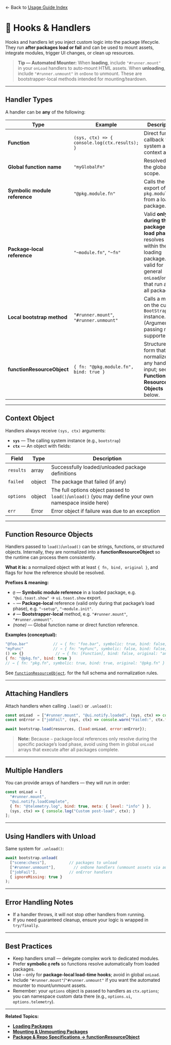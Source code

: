 ← Back to [Usage Guide Index](TOC.md)

# 🔗 Hooks & Handlers

Hooks and handlers let you inject custom logic into the package lifecycle.
They run **after packages load or fail** and can be used to mount assets, integrate modules, trigger UI changes, or clean up resources.

> **Tip — Automated Mounter:** When **loading**, include `"#runner.mount"` in your `onLoad` handlers to auto‑mount HTML assets. When **unloading**, include `"#runner.unmount"` in `onDone` to unmount. These are bootstrapper-local methods intended for mounting/teardown.

---

## Handler Types

A handler can be **any** of the following:

| Type                          | Example                                       | Description                                                                                                                                                 |
| ----------------------------- | --------------------------------------------- | ----------------------------------------------------------------------------------------------------------------------------------------------------------- |
| **Function**                  | `(sys, ctx) => { console.log(ctx.results); }` | Direct function callback with system and context args.                                                                                                      |
| **Global function name**      | `"myGlobalFn"`                                | Resolved from the global scope.                                                                                                                             |
| **Symbolic module reference** | `"@pkg.module.fn"`                            | Calls the `fn` export of `pkg.module` from a loaded package.                                                                                                |
| **Package‑local reference**   | `"~module.fn"`, `"~fn"`                       | Valid **only during that package's load phase**; resolves within the loading package. Not valid for general `onLoad`/`onError` that run after all packages. |
| **Local bootstrap method**    | `"#runner.mount"`, `"#runner.unmount"`            | Calls a method on the current `BootStrap` instance. (Argument passing not supported.)                                                                       |
| **functionResourceObject**    | `{ fn: "@pkg.module.fn", bind: true }`        | Structured form that normalizes any handler input; see **Function Resource Objects** below.                                                                 |

---

## Context Object

Handlers always receive `(sys, ctx)` arguments:

* **`sys`** — The calling system instance (e.g., `bootstrap`)
* **`ctx`** — An object with fields:

| Field     | Type   | Description                                                                                           |
| --------- | ------ | ----------------------------------------------------------------------------------------------------- |
| `results` | array  | Successfully loaded/unloaded package definitions                                                      |
| `failed`  | object | The package that failed (if any)                                                                      |
| `options` | object | The full options object passed to `load()`/`unload()` (you may define your own namespace inside here) |
| `err`     | Error  | Error object if failure was due to an exception                                                       |

---

## Function Resource Objects

Handlers passed to `load()`/`unload()` can be strings, functions, or structured objects. Internally, they are normalized into a **functionResourceObject** so the runtime can process them consistently.

**What it is:** a normalized object with at least `{ fn, bind, original }`, and flags for how the reference should be resolved.

**Prefixes & meaning:**

* `@` — **Symbolic module reference** in a loaded package, e.g. `"@ui.toast.show"` → `ui.toast.show` export.
* `~` — **Package‑local** reference (valid only during that package’s load phase), e.g. `"~setup"`, `"~module.init"`.
* `#` — **Bootstrapper‑local** method, e.g. `"#runner.mount"`, `"#runner.unmount"`.
* *(none)* — Global function name or direct function reference.

**Examples (conceptual):**

```js
"@foo.bar"           // → { fn: "foo.bar", symbolic: true, bind: false, original: "@foo.bar" }
"myFunc"             // → { fn: "myFunc", symbolic: false, bind: false, original: "myFunc" }
() => {}              // → { fn: [Function], bind: false, original: "anonymous" }
{ fn: "@pkg.fn", bind: true }
// → { fn: "pkg.fn", symbolic: true, bind: true, original: "@pkg.fn" }
```

See [`functionResourceObject`](PACKAGE_SPECIFICATIONS.md#functionresourceobject). for the full schema and normalization rules.

---

## Attaching Handlers

Attach handlers when calling `.load()` or `.unload()`:

```js
const onLoad  = ["#runner.mount", "@ui.notify.loaded", (sys, ctx) => console.log("Loaded:", ctx.results)];
const onError = ["jobFail", (sys, ctx) => console.warn("Failed:", ctx.failed)];

await bootstrap.load(resources, {load:onLoad, error:onError});
```

> **Note:** Because `~` package‑local references only resolve during the specific package’s load phase, avoid using them in global `onLoad` arrays that execute after all packages complete.

---

## Multiple Handlers

You can provide arrays of handlers — they will run in order:

```js
const onLoad = [
  "#runner.mount",
  "@ui.notify.loadComplete",
  { fn: "@telemetry.log", bind: true, meta: { level: "info" } },
  (sys, ctx) => { console.log("Custom post-load", ctx); }
];
```

---

## Using Handlers with Unload

Same system for `.unload()`:

```js
await bootstrap.unload(
  ["scene:chess"],          // packages to unload
  ["#runner.unmount"],        // onDone handlers (unmount assets via automated mounter)
  ["jobFail"],              // onError handlers
  { ignoreMissing: true }
);
```

---

## Error Handling Notes

* If a handler throws, it will not stop other handlers from running.
* If you need guaranteed cleanup, ensure your logic is wrapped in `try/finally`.

---

## Best Practices

* Keep handlers small — delegate complex work to dedicated modules.
* Prefer **symbolic `@` refs** so functions resolve automatically from loaded packages.
* Use `~` only for **package‑local load‑time hooks**; avoid in global `onLoad`.
* Include `"#runner.mount"`/`"#runner.unmount"` if you want the automated mounter to mount/unmount assets.
* Remember: your `options` object is passed to handlers as `ctx.options`; you can namespace custom data there (e.g., `options.ui`, `options.telemetry`).

---

**Related Topics:**

* **[Loading Packages](LOADING_PACKAGES.md)**
* **[Mounting & Unmounting Packages](MOUNTING.md)**
* **[Package & Repo Specifications → functionResourceObject](PACKAGE_SPECIFICATIONS.md#functionresourceobject)**
